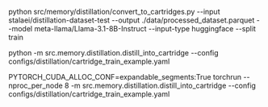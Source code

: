 python src/memory/distillation/convert_to_cartridges.py --input stalaei/distillation-dataset-test --output ./data/processed_dataset.parquet --model meta-llama/Llama-3.1-8B-Instruct --input-type huggingface --split train

python -m src.memory.distillation.distill_into_cartridge --config configs/distillation/cartridge_train_example.yaml

PYTORCH_CUDA_ALLOC_CONF=expandable_segments:True torchrun --nproc_per_node 8 -m src.memory.distillation.distill_into_cartridge --config configs/distillation/cartridge_train_example.yaml
